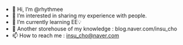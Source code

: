- 👋 Hi, I’m @rhythmee
- 👀 I’m interested in sharing my experience with people.
- 🌱 I’m currently learning EE💡
- 📀 Another storehouse of my knowledge : blog.naver.com/insu_cho 
- 📫 How to reach me : insu_cho@naver.com

<!---
rhythmee/rhythmee is a ✨ special ✨ repository because its `README.md` (this file) appears on your GitHub profile.
You can click the Preview link to take a look at your changes.
--->
